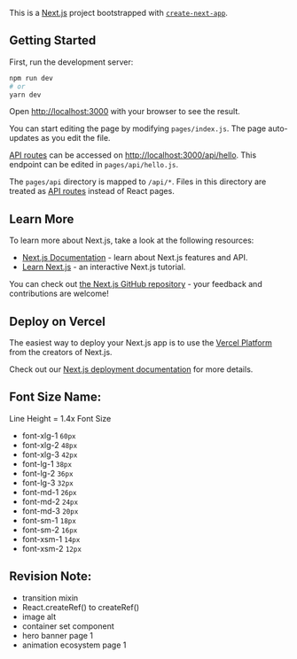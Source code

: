 This is a [Next.js](https://nextjs.org/) project bootstrapped with [`create-next-app`](https://github.com/vercel/next.js/tree/canary/packages/create-next-app).

## Getting Started

First, run the development server:

```bash
npm run dev
# or
yarn dev
```

Open [http://localhost:3000](http://localhost:3000) with your browser to see the result.

You can start editing the page by modifying `pages/index.js`. The page auto-updates as you edit the file.

[API routes](https://nextjs.org/docs/api-routes/introduction) can be accessed on [http://localhost:3000/api/hello](http://localhost:3000/api/hello). This endpoint can be edited in `pages/api/hello.js`.

The `pages/api` directory is mapped to `/api/*`. Files in this directory are treated as [API routes](https://nextjs.org/docs/api-routes/introduction) instead of React pages.

## Learn More

To learn more about Next.js, take a look at the following resources:

- [Next.js Documentation](https://nextjs.org/docs) - learn about Next.js features and API.
- [Learn Next.js](https://nextjs.org/learn) - an interactive Next.js tutorial.

You can check out [the Next.js GitHub repository](https://github.com/vercel/next.js/) - your feedback and contributions are welcome!

## Deploy on Vercel

The easiest way to deploy your Next.js app is to use the [Vercel Platform](https://vercel.com/new?utm_medium=default-template&filter=next.js&utm_source=create-next-app&utm_campaign=create-next-app-readme) from the creators of Next.js.

Check out our [Next.js deployment documentation](https://nextjs.org/docs/deployment) for more details.

## Font Size Name:
Line Height = 1.4x Font Size
- font-xlg-1   	`60px`
- font-xlg-2   	`48px`
- font-xlg-3   	`42px`
- font-lg-1    	`38px`
- font-lg-2    	`36px`
- font-lg-3    	`32px`
- font-md-1    	`26px`
- font-md-2    	`24px`
- font-md-3    	`20px`
- font-sm-1   	`18px`
- font-sm-2   	`16px`
- font-xsm-1  	`14px`
- font-xsm-2  	`12px`

## Revision Note:
- transition mixin
- React.createRef() to createRef()
- image alt
- container set component
- hero banner page 1
- animation ecosystem page 1